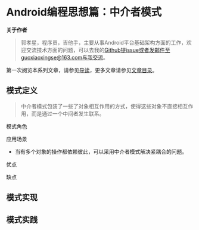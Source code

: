 # Android编程思想篇：中介者模式

**关于作者**

>郭孝星，程序员，吉他手，主要从事Android平台基础架构方面的工作，欢迎交流技术方面的问题，可以去我的[Github](https://github.com/guoxiaoxing)提issue或者发邮件至guoxiaoxingse@163.com与我交流。

第一次阅览本系列文章，请参见[导读](https://github.com/guoxiaoxing/android-open-source-project-analysis/blob/master/doc/导读.md)，更多文章请参见[文章目录](https://github.com/guoxiaoxing/android-open-source-project-analysis/blob/master/README.md)。

## 模式定义

>中介者模式包装了一些了对象相互作用的方式，使得这些对象不直接相互作用，而是通过一个中间者发生联系。

模式角色

应用场景

- 当有多个对象的操作都依赖彼此，可以采用中介者模式解决紧耦合的问题。

优点

缺点

## 模式实现

## 模式实践
